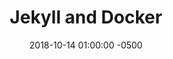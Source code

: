 ---
layout: post
title: "Jekyll and Docker"
date: 2018-10-14 01:00:00 -0500
categories: [software]
description: 
image: 
permalink: archive/2018/10/14/jekyll-and-docker
---